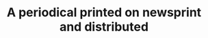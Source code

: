 ---
title: A periodical printed on newsprint and distributed 
longTitle: 'A periodical printed on newsprint and distributed daily or weekly, containing news, editorials, regular commentary by columnists, cartoons, advertising, and other items of general interest.'
tags:
- gccommon
scopeNote:
- "[[Newspapers]]"
---